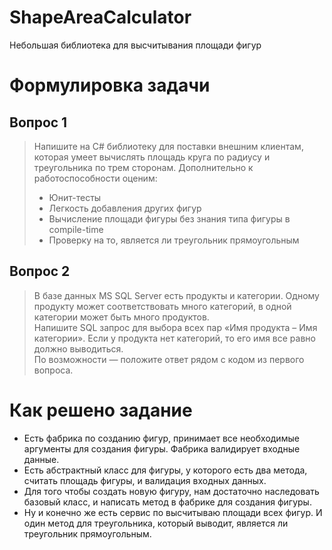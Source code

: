 # ShapeAreaCalculator
Небольшая библиотека для высчитывания площади фигур

# Формулировка задачи
## Вопрос 1
> Напишите на C# библиотеку для поставки внешним клиентам, которая умеет вычислять площадь круга по радиусу и треугольника по трем сторонам. Дополнительно к работоспособности оценим:  
> - Юнит-тесты  
> - Легкость добавления других фигур  
> - Вычисление площади фигуры без знания типа фигуры в compile-time  
> - Проверку на то, является ли треугольник прямоугольным  
## Вопрос 2

> В базе данных MS SQL Server есть продукты и категории. Одному продукту может соответствовать много категорий, в одной категории может быть много продуктов.  
> Напишите SQL запрос для выбора всех пар «Имя продукта – Имя категории». Если у продукта нет категорий, то его имя все равно должно выводиться.  
> По возможности — положите ответ рядом с кодом из первого вопроса.



# Как решено задание
- Есть фабрика по созданию фигур, принимает все необходимые аргументы для создания фигуры. Фабрика валидирует входные данные.
- Есть абстрактный класс для фигуры, у которого есть два метода, считать площадь фигуры, и валидация входных данных.
- Для того чтобы создать новую фигуру, нам достаточно наследовать базовый класс, и написать метод в фабрике для создания фигуры.
- Ну и конечно же есть сервис по высчитываю площади всех фигур. И один метод для треугольника, который выводит, является ли треугольник прямоугольным.
